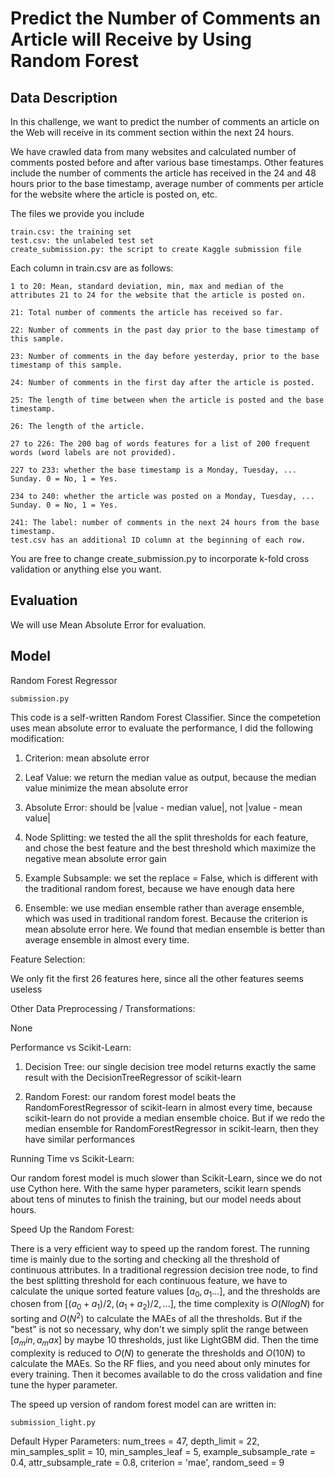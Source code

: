 
# Predict the Number of Comments an Article will Receive by Using Random Forest


## Data Description

In this challenge, we want to predict the number of comments an article on the Web will receive in its comment section within the next 24 hours.

We have crawled data from many websites and calculated number of comments posted before and after various base timestamps. Other features include the number of comments the article has received in the 24 and 48 hours prior to the base timestamp, average number of comments per article for the website where the article is posted on, etc.

The files we provide you include

    train.csv: the training set
    test.csv: the unlabeled test set
    create_submission.py: the script to create Kaggle submission file

Each column in train.csv are as follows:

    1 to 20: Mean, standard deviation, min, max and median of the attributes 21 to 24 for the website that the article is posted on.

    21: Total number of comments the article has received so far.

    22: Number of comments in the past day prior to the base timestamp of this sample.

    23: Number of comments in the day before yesterday, prior to the base timestamp of this sample.

    24: Number of comments in the first day after the article is posted.

    25: The length of time between when the article is posted and the base timestamp.

    26: The length of the article.

    27 to 226: The 200 bag of words features for a list of 200 frequent words (word labels are not provided).

    227 to 233: whether the base timestamp is a Monday, Tuesday, ... Sunday. 0 = No, 1 = Yes.

    234 to 240: whether the article was posted on a Monday, Tuesday, ... Sunday. 0 = No, 1 = Yes.

    241: The label: number of comments in the next 24 hours from the base timestamp.
    test.csv has an additional ID column at the beginning of each row.

You are free to change create_submission.py to incorporate k-fold cross validation or anything else you want.


## Evaluation

We will use Mean Absolute Error for evaluation.


## Model
Random Forest Regressor

    submission.py

This code is a self-written Random Forest Classifier. Since the competetion uses mean absolute error to evaluate the performance, I did the following modification:

1) Criterion: mean absolute error

2) Leaf Value: we return the median value as output,  because the median value minimize the mean absolute error

3) Absolute Error: should be |value - median value|, not |value - mean value|

4) Node Splitting: we tested the all the split thresholds for each feature, and chose the best feature and the best threshold which maximize the negative mean absolute error gain

5) Example Subsample: we set the replace = False, which is different with the traditional random forest, because we have enough data here

6) Ensemble: we use median ensemble rather than average ensemble, which was used in traditional random forest. Because the criterion is mean absolute error here. We found that median ensemble is better than average ensemble in almost every time.


Feature Selection:

We only fit the first 26 features here, since all the other features seems useless


Other Data Preprocessing / Transformations:

None


Performance vs Scikit-Learn:

1) Decision Tree: our single decision tree model returns exactly the same result with the DecisionTreeRegressor of scikit-learn

2) Random Forest: our random forest model beats the RandomForestRegressor of scikit-learn in almost every time, because scikit-learn do not provide a median ensemble choice. But if we redo the median ensemble for RandomForestRegressor in scikit-learn, then they have similar performances


Running Time vs Scikit-Learn:

Our random forest model is much slower than Scikit-Learn, since we do not use Cython here. With the same hyper parameters, scikit learn spends about tens of minutes to finish the training, but our model needs about hours.


Speed Up the Random Forest:

There is a very efficient way to speed up the random forest. The running time is mainly due to the sorting and checking all the threshold of continuous attributes. In a traditional regression decision tree node, to find the best splitting threshold for each continuous feature, we have to calculate the unique sorted feature values $[a_0, a_1 ...]$, and the thresholds are chosen from  $[(a_0 + a_1)/2, (a_1 + a_2)/2, ... ]$, the time complexity is $O(N log N)$ for sorting and $O(N^2)$ to calculate the MAEs of all the thresholds.     But if the "best" is not so necessary, why don't we simply split the range between $[a_min, a_max]$ by maybe 10 thresholds, just like LightGBM did. Then the time complexity is reduced to $O(N)$ to generate the thresholds and $O(10 N)$ to calculate the MAEs.  So the RF flies, and you need about only minutes for every training. Then it becomes available to do the cross validation and fine tune the hyper parameter.

The speed up version of random forest model can are written in:

    submission_light.py



Default Hyper Parameters:
    num_trees = 47,
    depth_limit = 22,
    min_samples_split = 10,
    min_samples_leaf = 5,
    example_subsample_rate = 0.4,
    attr_subsample_rate = 0.8,
    criterion = 'mae',
    random_seed = 9




    
